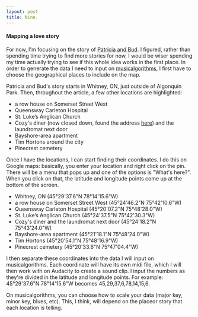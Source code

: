 ```yaml
---
layout: post
title: Nine.
---
```


#### Mapping a love story

For now, I'm focusing on the story of [Patricia and Bud](http://ottawacitizen.com/news/local-news/its-a-love-story-inseparable-for-51-years-ottawa-husband-and-wife-die-hours-apart). I figured, rather than spending time trying to find more stories for now, I would be wiser spending my time actually trying to see if this whole idea works in the first place. In order to generate the data I need to input on [musicalgorithms](http://musicalgorithms.org/4.1/app/), I first have to choose the geographical places to include on the map.

Patricia and Bud's story starts in Whitney, ON, just outside of Algonquin Park. Then, throughout the article, a few other locations are highlighted:

- a row house on Somerset Street West
- Queensway Carleton Hospital
- St. Luke’s Anglican Church
- Cozy's diner (now closed down, found the address [here](https://foursquare.com/v/cozys-restaurant/4b12cc2ef964a5205c8e23e3?openPhotoId=5097e3dee4b0e34d6463b82c)) and the laundromat next door
- Bayshore-area apartment
- Tim Hortons around the city
- Pinecrest cemetery

Once I have the locations, I can start finding their coordinates. I do this on Google maps: basically, you enter your location and right click on the pin. There will be a menu that pops up and one of the options is "What's here?". When you click on that, the latitude and longitude points come up at the bottom of the screen.

- Whitney, ON (45°29'37.6"N 78°14'15.6"W)
- a row house on Somerset Street West (45°24'46.2"N 75°42'10.6"W)
- Queensway Carleton Hospital (45°20'07.2"N 75°48'28.0"W)
- St. Luke’s Anglican Church (45°24'37.5"N 75°42'30.3"W)
- Cozy's diner and the laundromat next door (45°24'18.2"N 75°43'24.0"W)
- Bayshore-area apartment (45°21'18.1"N 75°48'24.0"W)
- Tim Hortons (45°20'54.1"N 75°48'16.9"W)
- Pinecrest cemetery (45°20'33.6"N 75°47'04.4"W)

I then separate these coordinates into the data I will input on musicalgorithms. Each coordinate will have its own midi file, which I will then work with on Audacity to create a sound clip. I input the numbers as they're divided in the latitude and longitude points. For example: 45°29'37.6"N 78°14'15.6"W becomes 45,29,37,6,78,14,15,6.

On musicalgorithms, you can choose how to scale your data (major key, minor key, blues, etc). This, I think, will depend on the placeor story that each location is telling.
